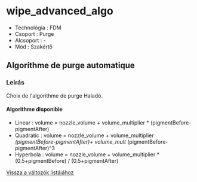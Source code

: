 # wipe\_advanced\_algo

* Technológia : FDM
* Csoport : Purge
* Alcsoport : -
* Mód : Szakértő

## Algorithme de purge automatique

### Leírás

Choix de l'algorithme de purge Haladó.

#### Algorithme disponible

* Linear :  volume = nozzle\_volume + volume\_multiplier  \* \(pigmentBefore-pigmentAfter\)
* Quadratic : volume = nozzle\_volume + volume\_multiplier   _\(pigmentBefore-pigmentAfter\)+ volume\_mult_   \(pigmentBefore-pigmentAfter\)^3
* Hyperbola : volume = nozzle\_volume + volume\_multiplier  \* \(0.5+pigmentBefore\) / \(0.5+pigmentAfter\)

[Vissza a változók listájához](../../variable_list)

